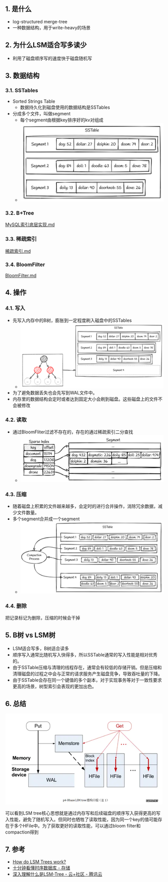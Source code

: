 ## 1. 是什么
- log-structured merge-tree
- 一种数据结构，用于write-heavy的场景
## 2. 为什么LSM适合写多读少
- 利用了磁盘顺序写的速度快于磁盘随机写
## 3. 数据结构
### 3.1. SSTables
- Sorted Strings Table
    - 数据持久化到磁盘使用的数据结构是SSTables
- 分成多个文件，叫做segment
    - 每个segment由根据key排序好的kv对组成
    - ![](https://raw.githubusercontent.com/TDoct/images/master/1621522452_20210520200511159_2908.png)


### 3.2. B+Tree
[MySQL索引底层实现.md](../../Database/MySQL/MySQL索引底层实现.md)
### 3.3. 稀疏索引
[稀疏索引.md](稀疏索引.md)
### 3.4. BloomFilter
[BloomFilter.md](BloomFilter.md)
## 4. 操作



### 4.1. 写入

- 先写入内存中的B树，膨胀到一定程度刷入磁盘中的SSTables
    - ![](https://raw.githubusercontent.com/TDoct/images/master/1621522483_20210520201158447_19821.png)
- 为了避免数据丢失也会先写到WAL文件中。
- 内存里的数据结构会定时或者达到固定大小会刷到磁盘。这些磁盘上的文件不会被修改
### 4.2. 读取
- 通过BloomFliter过滤不存在的，存在的通过稀疏索引二分查找
    - ![](https://raw.githubusercontent.com/TDoct/images/master/1621522474_20210520201138557_9810.png)
### 4.3. 压缩
- 随着磁盘上积累的文件越来越多，会定时的进行合并操作，消除冗余数据，减少文件数量。
- 多个segment合并成一个segment
    - ![](https://raw.githubusercontent.com/TDoct/images/master/1621522454_20210520201112422_5273.png)
### 4.4. 删除
把记录标记为删除，压缩的时候会干掉

## 5. B树 vs LSM树
- LSM适合写多，B树适合读多
- 顺序写入通常比随机写入快得多，所以SSTable通常的写入性能是相对优秀的。
- 由于SSTable压缩与清理的线程存在，通常会有较低的存储开销。但是压缩和清理磁盘的过程之中会与正常的请求服务产生磁盘竞争，导致吞吐量的下降。
- 由于SSTable会存在同一个键值的多个副本，对于实现事务等对于一致性要求更高的场景，树型索引会表现的更加出色。
## 6. 总结
![1](https://raw.githubusercontent.com/TDoct/images/master/1621522449_20210520171025877_25035.png)

可以看到LSM tree核心思想就是通过内存写和后续磁盘的顺序写入获得更高的写入性能，避免了随机写入。但同时也牺牲了读取性能，因为同一个key的值可能存在于多个HFile中。为了获取更好的读取性能，可以通过bloom filter和compaction得到
## 7. 参考
- [How do LSM Trees work?](https://yetanotherdevblog.com/lsm/)
- [十分钟看懂时序数据库 \- 存储](https://juejin.cn/post/6844903477856960526#comment)
- [深入理解什么是LSM\-Tree \- 云\+社区 \- 腾讯云](https://cloud.tencent.com/developer/article/1441835)